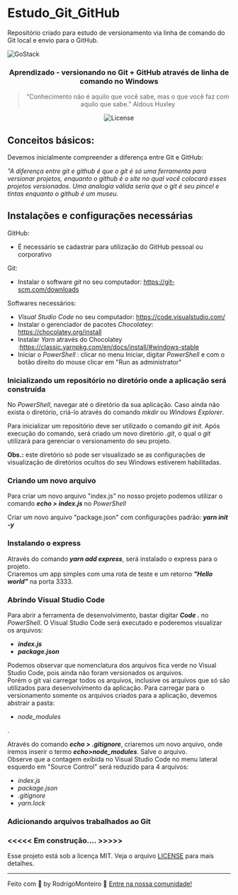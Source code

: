 # Estudo_Git_GitHub
Repositório criado para estudo de versionamento via linha de comando do Git local e envio para o GitHub.

<img alt="GoStack" src="https://storage.googleapis.com/golden-wind/bootcamp-gostack/header-desafios.png" />

<h3 align="center">
  Aprendizado - versionando no Git + GitHub através de linha de comando no Windows
</h3>

<blockquote align="center">
  “Conhecimento não é aquilo que você sabe, mas o que você faz com aquilo que sabe.” Aldous Huxley
</blockquote>

<p align="center">
  <img alt="License" src="https://img.shields.io/badge/license-MIT-%2304D361">
</p>

## Conceitos básicos: 
Devemos inicialmente compreender a diferença entre Git e GitHub:

<I>"A diferença entre git e github é que o git é só uma ferramenta para versionar projetos, enquanto o github
é o site no qual você colocará esses projetos versionados. 
Uma analogia válida seria que o git é seu pincel e tintas enquanto o github é um museu. </I>

## Instalações e configurações necessárias

GitHub:
<ul>
  <li>É necessário se cadastrar para utilização do GitHub pessoal ou corporativo</li>
</ul>

Git:
<ul>
  <li>Instalar o software <I>git</I> no seu computador: <a href="https://git-scm.com/downloads">https://git-scm.com/downloads</a></li>
</ul>

Softwares necessários:
<ul>
  <li><I>Visual Studio Code</I> no seu computador: <a href="https://code.visualstudio.com/">https://code.visualstudio.com/</a></li>
  <li>Instalar o gerenciador de pacotes <I>Chocolatey</I>: <a href="https://chocolatey.org/install">https://chocolatey.org/install</a></li>
  <li>Instalar <I>Yarn</I> através do Chocolatey :<a href="https://classic.yarnpkg.com/en/docs/install/#windows-stable">https://classic.yarnpkg.com/en/docs/install/#windows-stable</a></li>
  <li>Iniciar o <I>PowerShell</I> : clicar no menu Iniciar, digitar <I>PowerShell</I> e com o botão direito do mouse clicar em "Run as administrator"</li>
</ul>


### Inicializando um repositório no diretório onde a aplicação será construída

<p>
  No <I>PowerShell</I>, navegar até o diretório da sua aplicação. Caso ainda não exista o diretório, criá-lo através do comando <I>mkdir</I> ou 
  <I>Windows Explorer</I>.
</p>

<p>
  Para inicializar um repositório deve ser utilizado o comando <I>git init</I>. Após execução do comando, será criado um novo
  diretório <I>.git</I>, o qual o <I>git</I> utilizará para gerenciar o versionamento do seu projeto.
  
  <p>
    <b>Obs.:</b> este diretório só pode ser visualizado se as configurações de visualização de diretórios ocultos do seu Windows estiverem habilitadas.
  </p>
</p>

### Criando um novo arquivo 

<p>
  Para criar um novo arquivo "index.js" no nosso projeto podemos utilizar o comando <b><I>echo > index.js</I></b> no <I>PowerShell</I>
  
  Criar um novo arquivo "package.json" com configurações padrão: <b><I>yarn init -y </I></b>
</p>

### Instalando o express
<p>
  Através do comando <b><I>yarn add express</I></b>, será instalado o express para o projeto. <br>Criaremos um app simples com uma rota de teste e um retorno <b><I>"Hello world"</I></b> na porta 3333.
</p>

### Abrindo Visual Studio Code 

Para abrir a ferramenta de desenvolvimento, bastar digitar <b><I>Code .</I></b> no <I>PowerShell</I>.
O Visual Studio Code será executado e poderemos visualizar os arquivos:
<ul>
  <li><b><I>index.js</I></b></li>
  <li><b><I>package.json</I></b></li>
</ul>

<p>
  Podemos observar que nomenclatura dos arquivos fica verde no Visual Studio Code, pois ainda não foram versionados os arquivos. <br>
  Porém o git vai carregar todos os arquivos, inclusive os arquivos  que só são utilizados para desenvolvimento da aplicação. Para carregar para o versionamento somente os arquivos criados para a aplicação, devemos abstrair a pasta: </p> <ul><li><I>node_modules</I></li></ul>.

<p>
  Através do comando <b><I>echo > .gitignore</I></b>, criaremos um novo arquivo, onde iremos inserir o termo <b><I>echo>node_modules</I></b>. Salve o arquivo.
  <br> Observe que a contagem exibida no Visual Studio Code no menu lateral esquerdo em "Source Control" será reduzido para 4 arquivos:
  <ul>
    <li><I>index.js</I></li>
    <li><I>package.json</I></li>
    <li><I>.gitignore</I></li>
    <li><I>yarn.lock</I></li>
  </ul>
</p>


### Adicionando arquivos trabalhados ao Git 

### <<<<<  Em construção....  >>>>>

Esse projeto está sob a licença MIT. Veja o arquivo [LICENSE](LICENSE) para mais detalhes.

---

Feito com 💜 by RodrigoMonteiro :wave: [Entre na nossa comunidade!](https://discordapp.com/invite/gCRAFhc)
